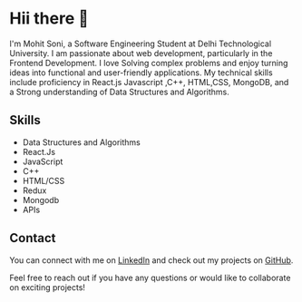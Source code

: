 # Hii there 👋
I'm Mohit Soni, a Software Engineering Student at Delhi Technological University. I am passionate about web development, particularly in the Frontend  Development. I love Solving complex problems and enjoy turning ideas into functional and user-friendly applications. My technical skills include proficiency in React.js Javascript ,C++, HTML,CSS, MongoDB, and a Strong understanding of Data Structures and Algorithms. 

## Skills

- Data Structures and Algorithms
- React.Js
- JavaScript
- C++
- HTML/CSS
- Redux
- Mongodb
- APIs

## Contact

You can connect with me on [LinkedIn](https://www.linkedin.com/in/mohit-soni-3a0849204/) and check out my projects on [GitHub](https://github.com/Mohit-100niii).

Feel free to reach out if you have any questions or would like to collaborate on exciting projects!

